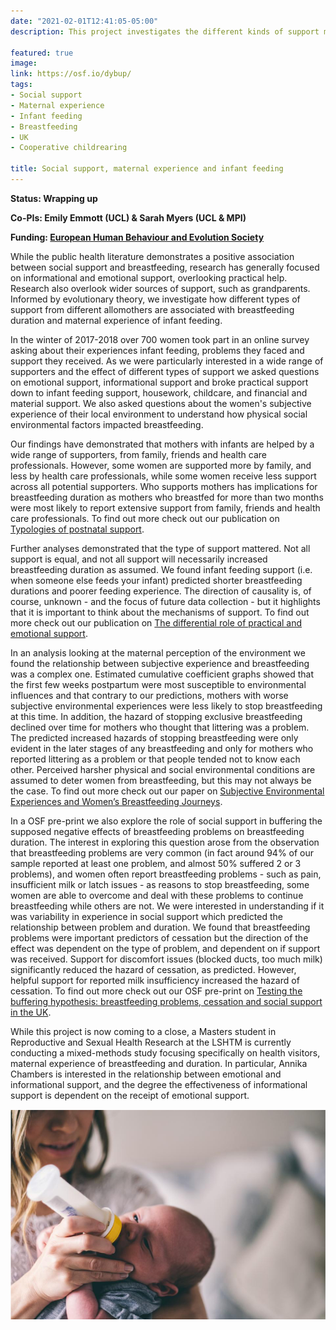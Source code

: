 ```yaml
---
date: "2021-02-01T12:41:05-05:00"
description: This project investigates the different kinds of support mothers of infants receive from different sources (such as fathers, grandmothers and professionals), and the impact this has on maternal experience and infant feeding. Findings will contribute to public health understandings of how best to support mothers during the first few years of their children’s lives.

featured: true
image:
link: https://osf.io/dybup/ 
tags:
- Social support
- Maternal experience
- Infant feeding
- Breastfeeding
- UK
- Cooperative childrearing

title: Social support, maternal experience and infant feeding
---
```


**Status: Wrapping up**

**Co-PIs: Emily Emmott (UCL) & Sarah Myers (UCL & MPI)** 

**Funding: [European Human Behaviour and Evolution Society](https://www.cambridge.org/core/membership/ehbea)**



While the public health literature demonstrates a positive association between social support and breastfeeding, research has generally focused on informational and emotional support, overlooking practical help. Research also overlook wider sources of support, such as grandparents. Informed by evolutionary theory, we investigate how different types of support from different allomothers are associated with breastfeeding duration and maternal experience of infant feeding.

In the winter of 2017-2018 over 700 women took part in an online survey asking about their experiences infant feeding, problems they faced and support they received. As we were particularly interested in a wide range of supporters and the effect of different types of support we asked questions on emotional support, informational support and broke practical support down to infant feeding support, housework, childcare, and financial and material support. We also asked questions about the women's subjective experience of their local environment to understand how physical social environmental factors impacted breastfeeding. 

Our findings have demonstrated that mothers with infants are helped by a wide range of supporters, from family, friends and health care professionals. However, some women are supported more by family, and less by health care professionals, while some women receive less support across all potential supporters. Who supports mothers has implications for breastfeeding duration as mothers who breastfed for more than two months were most likely to report extensive support from family, friends and health care professionals. To find out more check out our publication on 	[Typologies of postnatal support](https://www.sciencedirect.com/science/article/pii/S0277953620300101). 

Further analyses demonstrated that the type of support mattered. Not all support is equal, and not all support will necessarily increased breastfeeding duration as assumed. We found infant feeding support (i.e. when someone else feeds your infant) predicted shorter breastfeeding durations and poorer feeding experience. The direction of causality is, of course, unknown - and the focus of future data collection - but it highlights that it is important to think about the mechanisms of support. To find out more check out our publication on 	[The differential role of practical and emotional support](https://protect-eu.mimecast.com/s/5lzZCl714T1ErlrcGDoFp?domain=royalsocietypublishing.org).  

In an analysis looking at the maternal perception of the environment we found the relationship between subjective experience and breastfeeding was a complex one. Estimated cumulative coefficient graphs showed that the first few weeks postpartum were most susceptible to environmental influences and that contrary to our predictions, mothers with worse subjective environmental experiences were less likely to stop breastfeeding at this time. In addition, the hazard of stopping exclusive breastfeeding declined over time for mothers who thought that littering was a problem. The predicted increased hazards of stopping breastfeeding were only evident in the later stages of any breastfeeding and only for mothers who reported littering as a problem or that people tended not to know each other. Perceived harsher physical and social environmental conditions are assumed to deter women from breastfeeding, but this may not always be the case. To find out more check out our paper on	[Subjective Environmental Experiences and Women’s Breastfeeding Journeys](https://www.mdpi.com/1660-4601/17/21/7903).  

In a OSF pre-print we also explore the role of social support in buffering the supposed negative effects of breastfeeding problems on breastfeeding duration. The interest in exploring this question arose from the observation that breastfeeding problems are very common (in fact around 94% of our sample reported at least one problem, and almost 50% suffered 2 or 3 problems), and women often report breastfeeding problems - such as pain, insufficient milk or latch issues - as reasons to stop breastfeeding, some women are able to overcome and deal with these problems to continue breastfeeding while others are not. We were interested in understanding if it was variability in experience in social support which predicted the relationship between problem and duration. We found that breastfeeding problems were important predictors of cessation but the direction of the effect was dependent on the type of problem, and dependent on if support was received. Support for discomfort issues (blocked ducts, too much milk) significantly reduced the hazard of cessation, as predicted. However, helpful support for reported milk insufficiency increased the hazard of cessation. To find out more check out our OSF pre-print on	[Testing the buffering hypothesis: breastfeeding problems, cessation and social support in the UK](https://osf.io/byf5g/).  

While this project is now coming to a close, a Masters student in Reproductive and Sexual Health Research at the LSHTM is currently conducting a mixed-methods study focusing specifically on health visitors, maternal experience of breastfeeding and duration. In particular, Annika Chambers is interested in the relationship between emotional and informational support, and the degree the effectiveness of informational support is dependent on the receipt of emotional support. 

![alt text](/img/feeding.png)
